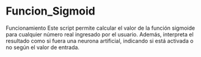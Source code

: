 # Funcion_Sigmoid

Funcionamiento
Este script permite calcular el valor de la función sigmoide para cualquier número real ingresado por el usuario. Además, interpreta el resultado como si fuera una neurona artificial, indicando si está activada o no según el valor de entrada.
